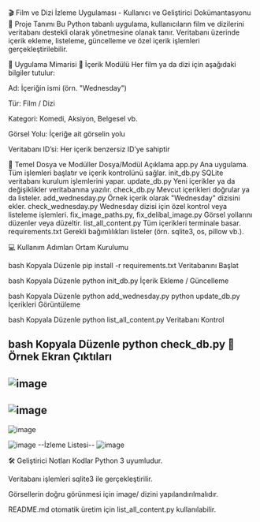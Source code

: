 🎬 Film ve Dizi İzleme Uygulaması - Kullanıcı ve Geliştirici Dokümantasyonu
📌 Proje Tanımı
Bu Python tabanlı uygulama, kullanıcıların film ve dizilerini veritabanı destekli olarak yönetmesine olanak tanır. Veritabanı üzerinde içerik ekleme, listeleme, güncelleme ve özel içerik işlemleri gerçekleştirilebilir.

🧱 Uygulama Mimarisi
🎥 İçerik Modülü
Her film ya da dizi için aşağıdaki bilgiler tutulur:

Ad: İçeriğin ismi (örn. "Wednesday")

Tür: Film / Dizi

Kategori: Komedi, Aksiyon, Belgesel vb.

Görsel Yolu: İçeriğe ait görselin yolu

Veritabanı ID’si: Her içerik benzersiz ID’ye sahiptir

📂 Temel Dosya ve Modüller
Dosya/Modül	Açıklama
app.py	Ana uygulama. Tüm işlemleri başlatır ve içerik kontrolünü sağlar.
init_db.py	SQLite veritabanı kurulum işlemlerini yapar.
update_db.py	Yeni içerikler ya da değişiklikler veritabanına yazılır.
check_db.py	Mevcut içerikleri doğrular ya da listeler.
add_wednesday.py	Örnek içerik olarak "Wednesday" dizisini ekler.
check_wednesday.py	Wednesday dizisi için özel kontrol veya listeleme işlemleri.
fix_image_paths.py, fix_delibal_image.py	Görsel yollarını düzenler veya düzeltir.
list_all_content.py	Tüm içerikleri terminale basar.
requirements.txt	Gerekli bağımlılıkları listeler (örn. sqlite3, os, pillow vb.).

💻 Kullanım Adımları
Ortam Kurulumu

bash
Kopyala
Düzenle
pip install -r requirements.txt
Veritabanını Başlat

bash
Kopyala
Düzenle
python init_db.py
İçerik Ekleme / Güncelleme

bash
Kopyala
Düzenle
python add_wednesday.py
python update_db.py
İçerikleri Görüntüleme

bash
Kopyala
Düzenle
python list_all_content.py
Veritabanı Kontrol

bash
Kopyala
Düzenle
python check_db.py
📸 Örnek Ekran Çıktıları
--
![image](https://github.com/user-attachments/assets/d312047a-1ebe-4c3b-8dbf-fd7805103f1a)
--
![image](https://github.com/user-attachments/assets/bc665416-5766-4e56-aa94-e4c4053b55c3)
--
![image](https://github.com/user-attachments/assets/10af3cb1-03d9-49a4-906d-31aee50d686e)

![image](https://github.com/user-attachments/assets/baea7b7a-6e03-4f1e-90d9-b1387ba18a8f)
--İzleme Listesi--
![image](https://github.com/user-attachments/assets/177dc329-2a78-4f57-8f60-b7cc74d1777a)



🛠️ Geliştirici Notları
Kodlar Python 3 uyumludur.

Veritabanı işlemleri sqlite3 ile gerçekleştirilir.

Görsellerin doğru görünmesi için image/ dizini yapılandırılmalıdır.

README.md otomatik üretim için list_all_content.py kullanılabilir.


